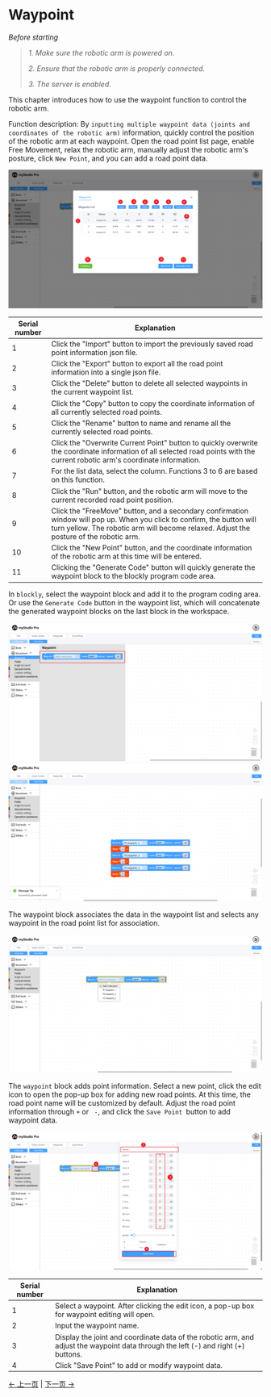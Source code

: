 # Waypoint

*Before starting*

> *1. Make sure the robotic arm is powered on.*
> 
> *2. Ensure that the robotic arm is properly connected.*
> 
> *3. The server is enabled.*

This chapter introduces how to use the waypoint function to control the robotic arm.

Function description: By `inputting multiple waypoint data (joints and coordinates of the robotic arm)` information, quickly control the position of the robotic arm at each waypoint. Open the road point list page, enable Free Movement, relax the robotic arm, manually adjust the robotic arm's posture, click `New Point`, and you can add a road point data.

<img src="../../../../resources/3-FunctionsAndApplications/6.developmentGuide/myStudio/blockly/waypoint2.png" />

| Serial number | Explanation                                                  |
| ------------- | ------------------------------------------------------------ |
| 1             | Click the "Import" button to import the previously saved road point information json file. |
| 2             | Click the "Export" button to export all the road point information into a single json file. |
| 3             | Click the "Delete" button to delete all selected waypoints in the current waypoint list. |
| 4             | Click the "Copy" button to copy the coordinate information of all currently selected road points. |
| 5             | Click the "Rename" button to name and rename all the currently selected road points. |
| 6             | Click the "Overwrite Current Point" button to quickly overwrite the coordinate information of all selected road points with the current robotic arm's coordinate information. |
| 7             | For the list data, select the column. Functions 3 to 6 are based on this function. |
| 8             | Click the "Run" button, and the robotic arm will move to the current recorded road point position. |
| 9             | Click the "FreeMove" button, and a secondary confirmation window will pop up. When you click to confirm, the button will turn yellow. The robotic arm will become relaxed. Adjust the posture of the robotic arm. |
| 10            | Click the "New Point" button, and the coordinate information of the robotic arm at this time will be entered. |
| 11            | Clicking the "Generate Code" button will quickly generate the waypoint block to the blockly program code area. |

In `blockly`, select the waypoint block and add it to the program coding area. Or use the `Generate Code` button in the waypoint list, which will concatenate the generated waypoint blocks on the last block in the workspace.

<img src="../../../../resources/3-FunctionsAndApplications/6.developmentGuide/myStudio/blockly/waypoint1.png" />

<img src="../../../../resources/3-FunctionsAndApplications/6.developmentGuide/myStudio/blockly/waypoint4.png" />

The waypoint block associates the data in the waypoint list  and selects any waypoint in the road point list for association.

<img src="../../../../resources/3-FunctionsAndApplications/6.developmentGuide/myStudio/blockly/waypoint3.png" />

The `waypoint` block adds point information. Select a new point, click the edit icon to open the pop-up box for adding new road points. At this time, the road point name will be customized by default. Adjust the road point information through `+` or ` -`, and click the `Save Point `button to add waypoint data.

<img src="../../../../resources/3-FunctionsAndApplications/6.developmentGuide/myStudio/blockly/waypoint5.png" />

| Serial number | Explanation                                                  |
| ------------- | ------------------------------------------------------------ |
| 1             | Select a waypoint. After clicking the edit icon, a pop-up box for waypoint editing will open. |
| 2             | Input the waypoint name.                                     |
| 3             | Display the joint and coordinate data of the robotic arm, and adjust the waypoint data through the left (-) and right (+) buttons. |
| 4             | Click "Save Point" to add or modify waypoint data.           |

[← 上一页](./6.5.5.8-program.md) | [下一页 →](./6.5.5.10-gripperUse.md)